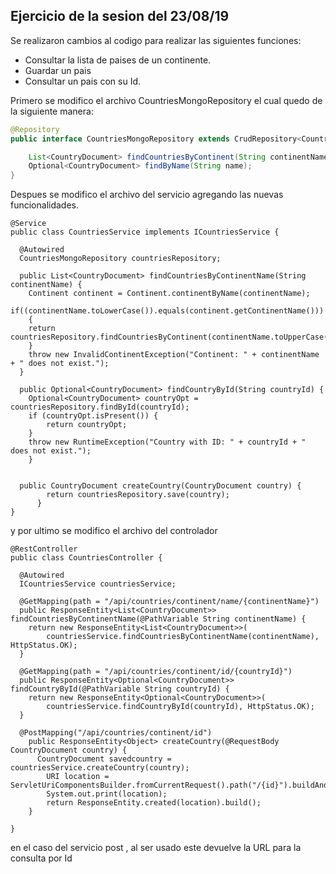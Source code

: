 ## Ejercicio de la sesion del 23/08/19

Se realizaron cambios al codigo para realizar las siguientes funciones:
- Consultar la lista de paises de un continente.
- Guardar un pais
- Consultar un pais con su Id.

Primero se modifico el archivo CountriesMongoRepository el cual quedo de la siguiente manera:

```java
@Repository
public interface CountriesMongoRepository extends CrudRepository<CountryDocument, String> {

	List<CountryDocument> findCountriesByContinent(String continentName);
	Optional<CountryDocument> findByName(String name);
}

```

Despues se modifico el archivo del servicio agregando las nuevas funcionalidades.

```
@Service
public class CountriesService implements ICountriesService {

  @Autowired
  CountriesMongoRepository countriesRepository;
  
  public List<CountryDocument> findCountriesByContinentName(String continentName) {
    Continent continent = Continent.continentByName(continentName);
    if((continentName.toLowerCase()).equals(continent.getContinentName()))
    {
    return countriesRepository.findCountriesByContinent(continentName.toUpperCase());
    }
    throw new InvalidContinentException("Continent: " + continentName + " does not exist.");
  }
  
  public Optional<CountryDocument> findCountryById(String countryId) {
	Optional<CountryDocument> countryOpt =  countriesRepository.findById(countryId);
	if (countryOpt.isPresent()) {
		return countryOpt;
	}
	throw new RuntimeException("Country with ID: " + countryId + " does not exist.");
	}
	

  public CountryDocument createCountry(CountryDocument country) {
	    return countriesRepository.save(country);
	  }
}
```


y por ultimo se modifico el archivo del controlador

```
@RestController
public class CountriesController {

  @Autowired
  ICountriesService countriesService;

  @GetMapping(path = "/api/countries/continent/name/{continentName}")
  public ResponseEntity<List<CountryDocument>> findCountriesByContinentName(@PathVariable String continentName) {
    return new ResponseEntity<List<CountryDocument>>(
        countriesService.findCountriesByContinentName(continentName), HttpStatus.OK);
  }
  
  @GetMapping(path = "/api/countries/continent/id/{countryId}")
  public ResponseEntity<Optional<CountryDocument>> findCountryById(@PathVariable String countryId) {
    return new ResponseEntity<Optional<CountryDocument>>(
        countriesService.findCountryById(countryId), HttpStatus.OK);
  }

  @PostMapping("/api/countries/continent/id")
	public ResponseEntity<Object> createCountry(@RequestBody CountryDocument country) {
	  CountryDocument savedcountry = countriesService.createCountry(country);
		URI location = ServletUriComponentsBuilder.fromCurrentRequest().path("/{id}").buildAndExpand(savedcountry.getId()).toUri();
		System.out.print(location);
		return ResponseEntity.created(location).build();
	}
  
}
```
en el caso del servicio post , al ser usado este devuelve la URL para la consulta por Id

